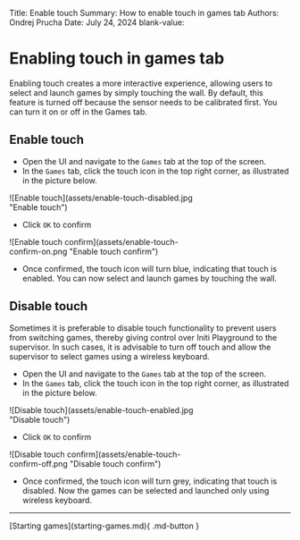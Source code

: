 Title:   Enable touch
Summary: How to enable touch in games tab
Authors: Ondrej Prucha
Date:    July 24, 2024
blank-value:

# Enabling touch in games tab

Enabling touch creates a more interactive experience, allowing users to select and launch games by simply touching the wall. By default, this feature is turned off because the sensor needs to be calibrated first. You can turn it on or off in the Games tab.

## Enable touch

- Open the UI and navigate to the `Games` tab at the top of the screen.
- In the `Games` tab, click the touch icon in the top right corner, as illustrated in the picture below.

<div style='width: 70%' class="center" markdown>
![Enable touch](assets/enable-touch-disabled.jpg "Enable touch")
</div>

- Click `OK` to confirm

<div style='width: 70%' class="center" markdown>
![Enable touch confirm](assets/enable-touch-confirm-on.png "Enable touch confirm")
</div>

- Once confirmed, the touch icon will turn blue, indicating that touch is enabled. You can now select and launch games by touching the wall.

## Disable touch

Sometimes it is preferable to disable touch functionality to prevent users from switching games, thereby giving control over Initi Playground to the supervisor. In such cases, it is advisable to turn off touch and allow the supervisor to select games using a wireless keyboard.

- Open the UI and navigate to the `Games` tab at the top of the screen.
- In the `Games` tab, click the touch icon in the top right corner, as illustrated in the picture below.

<div style='width: 70%' class="center" markdown>
![Disable touch](assets/enable-touch-enabled.jpg "Disable touch")
</div>

- Click `OK` to confirm

<div style='width: 70%' class="center" markdown>
![Disable touch confirm](assets/enable-touch-confirm-off.png "Disable touch confirm")
</div>

- Once confirmed, the touch icon will turn grey, indicating that touch is disabled. Now the games can be selected and launched only using wireless keyboard.

----


<div class="center" markdown>
[Starting games](starting-games.md){ .md-button }
</div>

<br />
